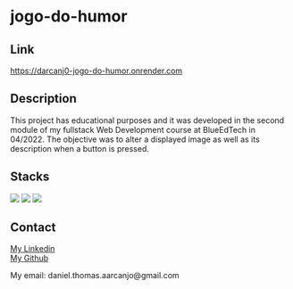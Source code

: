 # jogo-do-humor

## Link
https://darcanj0-jogo-do-humor.onrender.com

## Description
This project has educational purposes and it was developed in the second module
of my fullstack Web Development course at BlueEdTech in 04/2022.
The objective was to alter a displayed image as well as its description when a button is pressed.

## Stacks
<section style:"display:flex;flex-wrap:wrap;">

<img src="https://img.icons8.com/color/144/000000/javascript--v1.png"/>

<img src="https://img.icons8.com/color/144/000000/html-5--v2.png"/>

<img src="https://img.icons8.com/color/144/000000/css3.png"/>

</section>

## Contact
<a href = "https://linkedin.com/in/darcanjoo/">My Linkedin</a>
<br>
<a href = "https://github.com/darcanj0">My Github</a>
<p>My email: daniel.thomas.aarcanjo@gmail.com</p>
